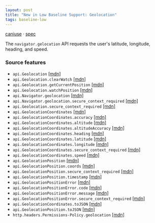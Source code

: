 ```yaml
---
layout: post
title: "New in Low Baseline Support: Geolocation"
tags: baseline-low
---
```


[caniuse](https://caniuse.com/?search=geolocation) · [spec](https://w3c.github.io/geolocation/)

The `navigator.gelocation` API requests the user's latitude, longitude, heading, and speed.

### Source features

- ``api.Geolocation`` [[mdn]](https://developer.mozilla.org/en-US/search?q=api.Geolocation)
- ``api.Geolocation.clearWatch`` [[mdn]](https://developer.mozilla.org/en-US/search?q=api.Geolocation.clearWatch)
- ``api.Geolocation.getCurrentPosition`` [[mdn]](https://developer.mozilla.org/en-US/search?q=api.Geolocation.getCurrentPosition)
- ``api.Geolocation.watchPosition`` [[mdn]](https://developer.mozilla.org/en-US/search?q=api.Geolocation.watchPosition)
- ``api.Navigator.geolocation`` [[mdn]](https://developer.mozilla.org/en-US/search?q=api.Navigator.geolocation)
- ``api.Navigator.geolocation.secure_context_required`` [[mdn]](https://developer.mozilla.org/en-US/search?q=api.Navigator.geolocation.secure_context_required)
- ``api.Geolocation.secure_context_required`` [[mdn]](https://developer.mozilla.org/en-US/search?q=api.Geolocation.secure_context_required)
- ``api.GeolocationCoordinates`` [[mdn]](https://developer.mozilla.org/en-US/search?q=api.GeolocationCoordinates)
- ``api.GeolocationCoordinates.accuracy`` [[mdn]](https://developer.mozilla.org/en-US/search?q=api.GeolocationCoordinates.accuracy)
- ``api.GeolocationCoordinates.altitude`` [[mdn]](https://developer.mozilla.org/en-US/search?q=api.GeolocationCoordinates.altitude)
- ``api.GeolocationCoordinates.altitudeAccuracy`` [[mdn]](https://developer.mozilla.org/en-US/search?q=api.GeolocationCoordinates.altitudeAccuracy)
- ``api.GeolocationCoordinates.heading`` [[mdn]](https://developer.mozilla.org/en-US/search?q=api.GeolocationCoordinates.heading)
- ``api.GeolocationCoordinates.latitude`` [[mdn]](https://developer.mozilla.org/en-US/search?q=api.GeolocationCoordinates.latitude)
- ``api.GeolocationCoordinates.longitude`` [[mdn]](https://developer.mozilla.org/en-US/search?q=api.GeolocationCoordinates.longitude)
- ``api.GeolocationCoordinates.secure_context_required`` [[mdn]](https://developer.mozilla.org/en-US/search?q=api.GeolocationCoordinates.secure_context_required)
- ``api.GeolocationCoordinates.speed`` [[mdn]](https://developer.mozilla.org/en-US/search?q=api.GeolocationCoordinates.speed)
- ``api.GeolocationPosition`` [[mdn]](https://developer.mozilla.org/en-US/search?q=api.GeolocationPosition)
- ``api.GeolocationPosition.coords`` [[mdn]](https://developer.mozilla.org/en-US/search?q=api.GeolocationPosition.coords)
- ``api.GeolocationPosition.secure_context_required`` [[mdn]](https://developer.mozilla.org/en-US/search?q=api.GeolocationPosition.secure_context_required)
- ``api.GeolocationPosition.timestamp`` [[mdn]](https://developer.mozilla.org/en-US/search?q=api.GeolocationPosition.timestamp)
- ``api.GeolocationPositionError`` [[mdn]](https://developer.mozilla.org/en-US/search?q=api.GeolocationPositionError)
- ``api.GeolocationPositionError.code`` [[mdn]](https://developer.mozilla.org/en-US/search?q=api.GeolocationPositionError.code)
- ``api.GeolocationPositionError.message`` [[mdn]](https://developer.mozilla.org/en-US/search?q=api.GeolocationPositionError.message)
- ``api.GeolocationPositionError.secure_context_required`` [[mdn]](https://developer.mozilla.org/en-US/search?q=api.GeolocationPositionError.secure_context_required)
- ``api.GeolocationCoordinates.toJSON`` [[mdn]](https://developer.mozilla.org/en-US/search?q=api.GeolocationCoordinates.toJSON)
- ``api.GeolocationPosition.toJSON`` [[mdn]](https://developer.mozilla.org/en-US/search?q=api.GeolocationPosition.toJSON)
- ``http.headers.Permissions-Policy.geolocation`` [[mdn]](https://developer.mozilla.org/en-US/search?q=http.headers.Permissions-Policy.geolocation)
